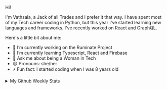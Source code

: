 Hi! 

I'm Vathsala, a Jack of all Trades and I prefer it that way. I have spent most of my Tech career coding in Python, but this year I've started learning new languages and frameworks. I've recently worked on React and GraphQL.


Here's a little bit about me:


- 🔭 I’m currently working on the Ruminate Project
- 🌱 I’m currently learning Typescript, React and Firebase
- 💬 Ask me about being a Woman in Tech
- 😄 Pronouns: she/her
- ⚡ Fun fact: I started coding when I was 8 years old


<details>
<summary> My Github Weekly Stats</summary>
  
[![GitHub Streak](https://streak-stats.demolab.com?user=VathsalaAchar&hide_border=true&date_format=M%20j%5B%2C%20Y%5D&mode=weekly)](https://git.io/streak-stats)

</details>
